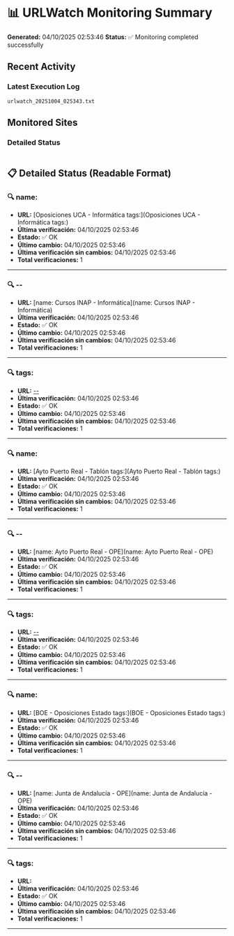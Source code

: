 # 📊 URLWatch Monitoring Summary

**Generated:** 04/10/2025 02:53:46
**Status:** ✅ Monitoring completed successfully

## Recent Activity

### Latest Execution Log
`urlwatch_20251004_025343.txt`

## Monitored Sites

### Detailed Status
```
```

## 📋 Detailed Status (Readable Format)

### 🔍 name:

- **URL:** [Oposiciones UCA - Informática	tags:](Oposiciones UCA - Informática	tags:)
- **Última verificación:** 04/10/2025 02:53:46
- **Estado:** ✅ OK
- **Último cambio:** 04/10/2025 02:53:46
- **Última verificación sin cambios:** 04/10/2025 02:53:46
- **Total verificaciones:** 1

---

### 🔍 --

- **URL:** [name: Cursos INAP - Informática](name: Cursos INAP - Informática)
- **Última verificación:** 04/10/2025 02:53:46
- **Estado:** ✅ OK
- **Último cambio:** 04/10/2025 02:53:46
- **Última verificación sin cambios:** 04/10/2025 02:53:46
- **Total verificaciones:** 1

---

### 🔍 tags:

- **URL:** [--](--)
- **Última verificación:** 04/10/2025 02:53:46
- **Estado:** ✅ OK
- **Último cambio:** 04/10/2025 02:53:46
- **Última verificación sin cambios:** 04/10/2025 02:53:46
- **Total verificaciones:** 1

---

### 🔍 name:

- **URL:** [Ayto Puerto Real - Tablón	tags:](Ayto Puerto Real - Tablón	tags:)
- **Última verificación:** 04/10/2025 02:53:46
- **Estado:** ✅ OK
- **Último cambio:** 04/10/2025 02:53:46
- **Última verificación sin cambios:** 04/10/2025 02:53:46
- **Total verificaciones:** 1

---

### 🔍 --

- **URL:** [name: Ayto Puerto Real - OPE](name: Ayto Puerto Real - OPE)
- **Última verificación:** 04/10/2025 02:53:46
- **Estado:** ✅ OK
- **Último cambio:** 04/10/2025 02:53:46
- **Última verificación sin cambios:** 04/10/2025 02:53:46
- **Total verificaciones:** 1

---

### 🔍 tags:

- **URL:** [--](--)
- **Última verificación:** 04/10/2025 02:53:46
- **Estado:** ✅ OK
- **Último cambio:** 04/10/2025 02:53:46
- **Última verificación sin cambios:** 04/10/2025 02:53:46
- **Total verificaciones:** 1

---

### 🔍 name:

- **URL:** [BOE - Oposiciones Estado	tags:](BOE - Oposiciones Estado	tags:)
- **Última verificación:** 04/10/2025 02:53:46
- **Estado:** ✅ OK
- **Último cambio:** 04/10/2025 02:53:46
- **Última verificación sin cambios:** 04/10/2025 02:53:46
- **Total verificaciones:** 1

---

### 🔍 --

- **URL:** [name: Junta de Andalucía - OPE](name: Junta de Andalucía - OPE)
- **Última verificación:** 04/10/2025 02:53:46
- **Estado:** ✅ OK
- **Último cambio:** 04/10/2025 02:53:46
- **Última verificación sin cambios:** 04/10/2025 02:53:46
- **Total verificaciones:** 1

---

### 🔍 tags:

- **URL:** []()
- **Última verificación:** 04/10/2025 02:53:46
- **Estado:** ✅ OK
- **Último cambio:** 04/10/2025 02:53:46
- **Última verificación sin cambios:** 04/10/2025 02:53:46
- **Total verificaciones:** 1

---


